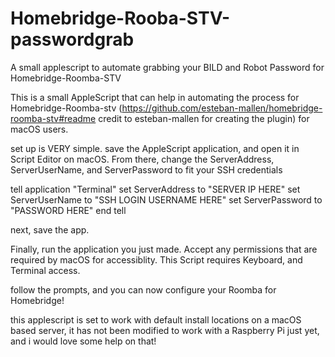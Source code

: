 # Homebridge-Rooba-STV-passwordgrab
A small applescript to automate grabbing your BILD and Robot Password for Homebridge-Roomba-STV


This is a small AppleScript that can help in automating the process for Homebridge-Roomba-stv (https://github.com/esteban-mallen/homebridge-roomba-stv#readme credit to esteban-mallen for creating the plugin) for macOS users.

set up is VERY simple. save the AppleScript application, and open it in Script Editor on macOS. From there, change the ServerAddress, ServerUserName, and ServerPassword to fit your SSH credentials

tell application "Terminal"
	set ServerAddress to "SERVER IP HERE"
	set ServerUserName to "SSH LOGIN USERNAME HERE"
	set ServerPassword to "PASSWORD HERE"
end tell

next, save the app.

Finally, run the application you just made. Accept any permissions that are required by macOS for accessiblity. This Script requires Keyboard, and Terminal access.

follow the prompts, and you can now configure your Roomba for Homebridge!

this applescript is set to work with default install locations on a macOS based server, it has not been modified to work with a Raspberry Pi just yet, and i would love some help on that!
